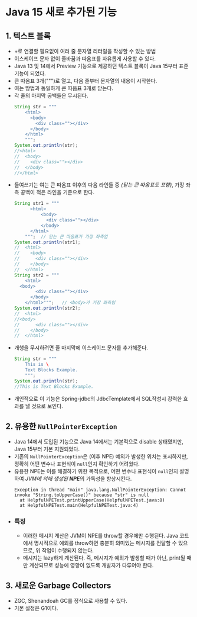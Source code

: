 # **Java 15 새로 추가된 기능**
## **1. 텍스트 블록**
- +로 연결할 필요없이 여러 줄 문자열 리터럴을 작성할 수 있는 방법
- 이스케이프 문자 없이 줄바꿈과 따옴표를 자유롭게 사용할 수 있다.
- Java 13 및 14에서 Preview 기능으로 제공하던 텍스트 블록이 Java 15부터 표준 기능이 되었다.
- 큰 따옴표 3개(""")로 열고, 다음 줄부터 문자열의 내용이 시작한다.
- 여는 방법과 동일하게 큰 따옴표 3개로 닫는다.
- 각 줄의 마지막 공백들은 무시된다.
  ~~~java
  String str = """
      <html>
        <body>
          <div class=""></div>
        </body>
      </html>
      """;
  System.out.println(str);
  //<html>
  //  <body>
  //    <div class=""></div>
  //  </body>
  //</html>
  ~~~
- 들여쓰기는 여는 큰 따옴표 이후의 다음 라인들 중 *(닫는 큰 따옴표도 포함)*, 가장 좌측 공백이 적은 라인을 기준으로 한다.
  ~~~java
  String str1 = """
        <html>
            <body>
              <div class=""></div>
            </body>
        </html>
      """;  // 닫는 큰 따옴표가 가장 좌측임
  System.out.println(str1);
  //  <html>
  //    <body>
  //      <div class=""></div>
  //    </body>
  //  </html>
  String str2 = """
      <html>
    <body>
          <div class=""></div>
        </body>
      </html>""";   // <body>가 가장 좌측임
  System.out.println(str2);
  //  <html>
  //<body>
  //      <div class=""></div>
  //    </body>
  //  </html>
  ~~~
- 개행을 무시하려면 줄 마지막에 이스케이프 문자를 추가해준다.
  ~~~java
  String str = """
      This is \
      Text Blocks Example.
      """;
  System.out.println(str);
  //This is Text Blocks Example.
  ~~~
- 개인적으로 이 기능은 Spring-jdbc의 JdbcTemplate에서 SQL작성시 강력한 효과를 낼 것으로 보인다.
## **2. 유용한 `NullPointerException`**
- Java 14에서 도입된 기능으로 Java 14에서는 기본적으로 disable 상태였지만, Java 15부터 기본 지원되었다.
- 기존의 `NullPointerException`은 (이후 NPE) 예외가 발생한 위치는 표시하지만, 정확히 어떤 변수나 표현식이 `null`인지 확인하기 어려웠다.
- 유용한 NPE는 이를 해결하기 위한 목적으로, 어떤 변수나 표현식이 `null`인지 설명하여 *JVM에 의해 생성된* ***NPE***의 가독성을 향상시킨다.
  ~~~shell
  Exception in thread "main" java.lang.NullPointerException: Cannot invoke "String.toUpperCase()" because "str" is null
	at HelpfulNPETest.printUpperCase(HelpfulNPETest.java:8)
	at HelpfulNPETest.main(HelpfulNPETest.java:4)
  ~~~
- ### 특징
  - 이러한 메시지 계산은 JVM이 NPE를 throw할 경우에만 수행된다. Java 코드에서 명시적으로 예외를 throw하면 충분히 의미있는 메시지를 전달할 수 있으므로, 위 작업이 수행되지 않는다.
  - 메시지는 lazy하게 계산된다. 즉, 메시지가 예외가 발생할 때가 아닌, print될 때만 계산되므로 성능에 영향이 없도록 개발자가 다루어야 한다.
## **3. 새로운 Garbage Collectors**
- ZGC, Shenandoah GC를 정식으로 사용할 수 있다.
- 기본 설정은 G1이다.